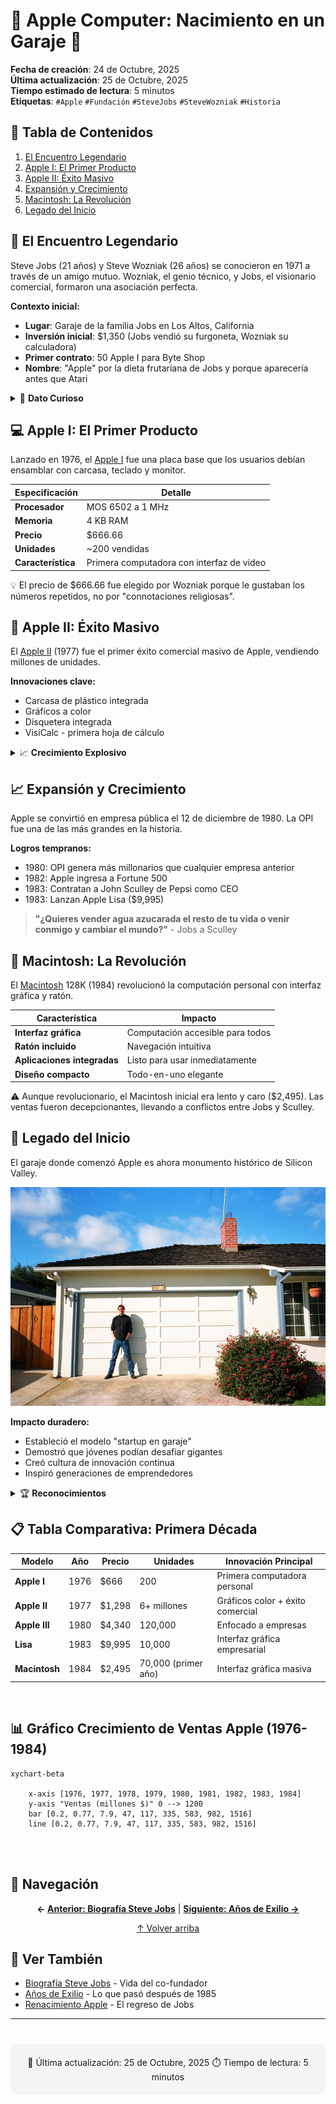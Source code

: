 # 🏢 Apple Computer: Nacimiento en un Garaje 🍎

**Fecha de creación**: 24 de Octubre, 2025  
**Última actualización**: 25 de Octubre, 2025  
**Tiempo estimado de lectura**: 5 minutos  
**Etiquetas**: `#Apple` `#Fundación` `#SteveJobs` `#SteveWozniak` `#Historia`

## 📑 Tabla de Contenidos

1. [El Encuentro Legendario](#el-encuentro-legendario)
2. [Apple I: El Primer Producto](#apple-i-el-primer-producto)
3. [Apple II: Éxito Masivo](#apple-ii-éxito-masivo)
4. [Expansión y Crecimiento](#expansión-y-crecimiento)
5. [Macintosh: La Revolución](#macintosh-la-revolución)
6. [Legado del Inicio](#legado-del-inicio)

## 🤝 El Encuentro Legendario 

Steve Jobs (21 años) y Steve Wozniak (26 años) se conocieron en 1971 a través de un amigo mutuo. Wozniak, el genio técnico, y Jobs, el visionario comercial, formaron una asociación perfecta.

**Contexto inicial:**
- **Lugar**: Garaje de la familia Jobs en Los Altos, California
- **Inversión inicial**: $1,350 (Jobs vendió su furgoneta, Wozniak su calculadora)
- **Primer contrato**: 50 Apple I para Byte Shop
- **Nombre**: "Apple" por la dieta frutariana de Jobs y porque aparecería antes que Atari

<details>
<summary>📝 <strong>Dato Curioso</strong></summary>
El acuerdo con Byte Shop fue por 50 computadoras a $500 cada una, pero el dueño Paul Terrell quería computadoras ensambladas, no solo placas. Jobs y Wozniak trabajaron días enteros para cumplir el pedido.
</details>

## 💻 Apple I: El Primer Producto 

Lanzado en 1976, el [Apple I](glosario.md#apple-i) fue una placa base que los usuarios debían ensamblar con carcasa, teclado y monitor.

| Especificación | Detalle |
|----------------|---------|
| **Procesador** | MOS 6502 a 1 MHz |
| **Memoria** | 4 KB RAM |
| **Precio** | $666.66 |
| **Unidades** | ~200 vendidas |
| **Característica** | Primera computadora con interfaz de video |

<div class="alert alert-info">
💡 El precio de $666.66 fue elegido por Wozniak porque le gustaban los números repetidos, no por "connotaciones religiosas".
</div>

## 🚀 Apple II: Éxito Masivo 

El [Apple II](glosario.md#apple-ii) (1977) fue el primer éxito comercial masivo de Apple, vendiendo millones de unidades.

**Innovaciones clave:**
- Carcasa de plástico integrada 
- Gráficos a color
- Disquetera integrada
- VisiCalc - primera hoja de cálculo

<details>
<summary>📈 <strong>Crecimiento Explosivo</strong></summary>

| Año | Ventas | Evento |
|-----|--------|--------|
| **1977** | $770,000 | Lanzamiento Apple II |
| **1978** | $7.9 millones | Expansión rápida |
| **1980** | $117 millones | Preparación IPO |
| **1982** | $1 billón | Empresa establecida |

La hoja de cálculo VisiCalc impulsó ventas empresariales, haciendo al Apple II indispensable para negocios.
</details>

## 📈 Expansión y Crecimiento 

Apple se convirtió en empresa pública el 12 de diciembre de 1980. La OPI fue una de las más grandes en la historia.

**Logros tempranos:**
- 1980: OPI genera más millonarios que cualquier empresa anterior
- 1982: Apple ingresa a Fortune 500
- 1983: Contratan a John Sculley de Pepsi como CEO
- 1983: Lanzan Apple Lisa ($9,995)

> **"¿Quieres vender agua azucarada el resto de tu vida o venir conmigo y cambiar el mundo?"** - Jobs a Sculley

## 💫 Macintosh: La Revolución 

El [Macintosh](glosario.md#macintosh) 128K (1984) revolucionó la computación personal con interfaz gráfica y ratón.

| Característica | Impacto |
|----------------|---------|
| **Interfaz gráfica** | Computación accesible para todos |
| **Ratón incluido** | Navegación intuitiva |
| **Aplicaciones integradas** | Listo para usar inmediatamente |
| **Diseño compacto** | Todo-en-uno elegante |

<div class="alert alert-warning">
⚠️ Aunque revolucionario, el Macintosh inicial era lento y caro ($2,495). Las ventas fueron decepcionantes, llevando a conflictos entre Jobs y Sculley.
</div>

## 🌟 Legado del Inicio 

El garaje donde comenzó Apple es ahora monumento histórico de Silicon Valley.

<img src="/entregas/adrian.martinez/AEC-MD/mi-wiki/recursos/imagenes/stevejobs-garaje.jpg"  width="600" height="350">

**Impacto duradero:**
- Estableció el modelo "startup en garaje"
- Demostró que jóvenes podían desafiar gigantes
- Creó cultura de innovación continua
- Inspiró generaciones de emprendedores

<details>
<summary>🏆 <strong>Reconocimientos</strong></summary>

- **1982**: Jobs en portada de Time Magazine
- **1985**: Medalla Nacional de Tecnología (rechazada por Jobs)
- **2013**: Garaje declarado sitio histórico
- **2018**: Apple primera empresa en valer $1 trillón

El espíritu innovador de esos primeros años sigue definiendo a Apple hoy.
</details>

## 📋 Tabla Comparativa: Primera Década 

| Modelo | Año | Precio | Unidades | Innovación Principal |
|--------|-----|--------|----------|---------------------|
| **Apple I** | 1976 | $666 | 200 | Primera computadora personal |
| **Apple II** | 1977 | $1,298 | 6+ millones | Gráficos color + éxito comercial |
| **Apple III** | 1980 | $4,340 | 120,000 | Enfocado a empresas |
| **Lisa** | 1983 | $9,995 | 10,000 | Interfaz gráfica empresarial |
| **Macintosh** | 1984 | $2,495 | 70,000 (primer año) | Interfaz gráfica masiva |

<br>


## 📊 Gráfico Crecimiento de Ventas Apple (1976-1984) 
```mermaid
xychart-beta

    x-axis [1976, 1977, 1978, 1979, 1980, 1981, 1982, 1983, 1984]
    y-axis "Ventas (millones $)" 0 --> 1200
    bar [0.2, 0.77, 7.9, 47, 117, 335, 583, 982, 1516]
    line [0.2, 0.77, 7.9, 47, 117, 335, 583, 982, 1516]
```

<br><br>

## 🔗 Navegación

<div align="center">

**← [Anterior: Biografía Steve Jobs](articulo-1.md)** | **[Siguiente: Años de Exilio →](articulo-3.md)**

[↑ Volver arriba](#-apple-computer-nacimiento-en-un-garaje-)

</div>

## 👀 Ver También

- [Biografía Steve Jobs](articulo-1.md) - Vida del co-fundador
- [Años de Exilio](articulo-3.md) - Lo que pasó después de 1985
- [Renacimiento Apple](articulo-4.md) - El regreso de Jobs


---

<div align="center" style="margin-top: 40px; padding: 20px; background: #f5f5f5; border-radius: 10px;">
📅 Última actualización: 25 de Octubre, 2025 
⏱️ Tiempo de lectura: 5 minutos  
</div>